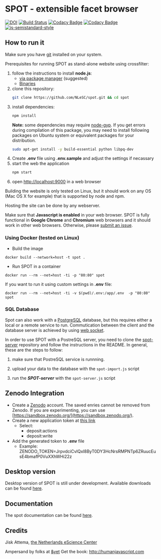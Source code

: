 # SPOT - extensible facet browser
[![DOI](https://zenodo.org/badge/56071453.svg)](https://zenodo.org/badge/latestdoi/56071453)
[![Build Status](https://travis-ci.org/NLeSC/spot.svg?branch=master)](https://travis-ci.org/NLeSC/spot)
[![Codacy Badge](https://api.codacy.com/project/badge/Grade/182235fbb0d44bb3aeeda9c67773f4be)](https://www.codacy.com/app/NLeSC/spot?utm_source=github.com&amp;utm_medium=referral&amp;utm_content=NLeSC/spot&amp;utm_campaign=Badge_Grade)
[![Codacy Badge](https://api.codacy.com/project/badge/Coverage/182235fbb0d44bb3aeeda9c67773f4be)](https://www.codacy.com/app/NLeSC/spot?utm_source=github.com&amp;utm_medium=referral&amp;utm_content=NLeSC/spot&amp;utm_campaign=Badge_Coverage)
[![js-semistandard-style](https://img.shields.io/badge/code%20style-semistandard-brightgreen.svg?style=flat-square)](https://github.com/Flet/semistandard)


## How to run it

Make sure you have
[git](https://git-scm.com/book/en/v2/Getting-Started-Installing-Git) installed
on your system.

Prerequisites for running SPOT as stand-alone website using crossfilter:

1. follow the instructions to install **node.js**:
    - [via package manager](https://nodejs.org/en/download/package-manager) (suggested)
    - [Binaries](https://nodejs.org/en/download)
2. clone this repository:
    ```bash
    git clone https://github.com/NLeSC/spot.git && cd spot
    ```
3. install dependencies:
    ```bash
    npm install
    ```
    **Note:** some dependencies may require 
    [node-gyp](https://github.com/nodejs/node-gyp). If you get errors during 
    compilation of this package, you may need to install following packages on 
    Ubuntu system or equivalent packages for your distribution.
    ```bash
    sudo apt-get install -y build-essential python libpq-dev
    ```
4. Create **.env** file using **.env.sample** and adjust the settings if necassary
5. start the web the application
    ```bash
    npm start
    ```
6. open [http://localhost:9000](http://localhost:9000) in a web browser

Building the website is only tested on Linux, but it should work on any OS (Mac
OS X for example) that is supported by node and npm.

Hosting the site can be done by any webserver.

Make sure that **Javascript is enabled** in your web browser. SPOT is fully
functional in **Google Chrome** and **Chromium** web browsers and it should work
in other web browsers. Otherwise, please [submit an
issue](https://github.com/NLeSC/spot/issues).

### Using Docker (tested on Linux)
- Build the image
```
docker build --network=host -t spot .
```

- Run SPOT in a container
```
docker run --rm --net=host -ti -p "80:80" spot
```

If you want to run it using custom settings in **.env** file:
```
docker run --rm --net=host -ti -v $(pwd)/.env:/app/.env  -p "80:80" spot
```

### SQL Database

Spot can also work with a [PostgreSQL](https://www.postgresql.org) database, but
this requires either a local or a remote service to run. Commutication between
the client and the database server is achieved by using [web
socket](https://github.com/socketio/socket.io).

In order to use SPOT with a PostreSQL server, you need to clone the
[spot-server](https://github.com/NLeSC/spot-server) repository and follow the
instructions in the README. In general, these are the steps to follow:

1. make sure that PostreSQL service is runnning.

2. upload your data to the database with the `spot-import.js` script

3. run the ***SPOT-server***  with the `spot-server.js` script

## Zenodo Integration

- Create a [Zenodo](https://zenodo.org) account. The saved enries cannot be removed from Zenodo. If you are experimenting, you can use [https://sandbox.zenodo.org/](https://sandbox.zenodo.org/).
- Create a new application token at [this link](https://zenodo.org/account/settings/applications/tokens/new/)
    - Select:
        - deposit:actions
        - deposit:write
- Add the generated token to **.env** file
    - Example: ZENODO_TOKEN=JrpvdciCvlQxl8ByT0DY3HcNrsRMPNTp6ZRuucEusE4bmafP0VuXXhWHi22z


## Desktop version

Desktop version of SPOT is still under development. Available downloads can be
found [here](https://github.com/NLeSC/spot-desktop-app/releases).


## Documentation

The spot documentation can be found
[here](http://nlesc.github.io/spot/doc/spot/0.1.0/index.html).


## Credits

Jisk Attema, [the Netherlands eScience Center](http://nlesc.nl)

Ampersand by folks at [&yet](http://andyet.com)
Get the book: http://humanjavascript.com
